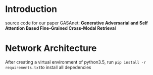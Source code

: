 # Introduction
source code for our paper GASAnet: **Generative Adversarial and Self Attention Based Fine-Grained Cross-Modal Retrieval**
# Network Architecture
After creating a virtual environment of python3.5, run ```pip install -r requirements.txt```to install all depedencies
#
